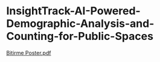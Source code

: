 # InsightTrack-AI-Powered-Demographic-Analysis-and-Counting-for-Public-Spaces

[Bitirme Poster.pdf](https://github.com/user-attachments/files/15943955/Bitirme.Poster.pdf)
